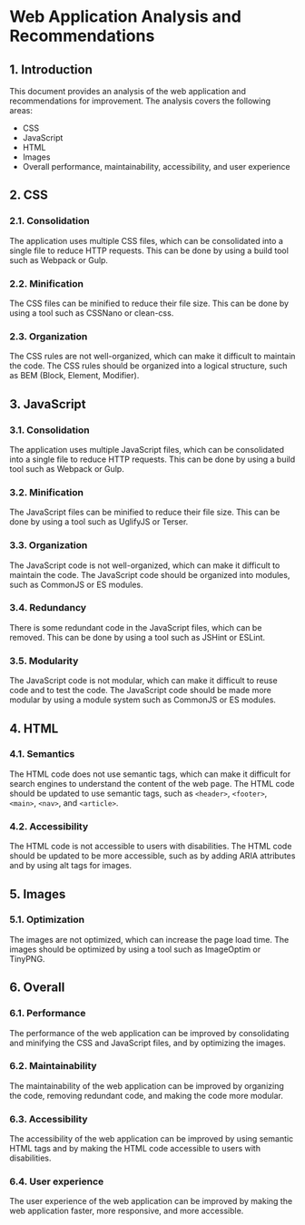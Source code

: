 # Web Application Analysis and Recommendations

## 1. Introduction

This document provides an analysis of the web application and recommendations for improvement. The analysis covers the following areas:

- CSS
- JavaScript
- HTML
- Images
- Overall performance, maintainability, accessibility, and user experience

## 2. CSS

### 2.1. Consolidation

The application uses multiple CSS files, which can be consolidated into a single file to reduce HTTP requests. This can be done by using a build tool such as Webpack or Gulp.

### 2.2. Minification

The CSS files can be minified to reduce their file size. This can be done by using a tool such as CSSNano or clean-css.

### 2.3. Organization

The CSS rules are not well-organized, which can make it difficult to maintain the code. The CSS rules should be organized into a logical structure, such as BEM (Block, Element, Modifier).

## 3. JavaScript

### 3.1. Consolidation

The application uses multiple JavaScript files, which can be consolidated into a single file to reduce HTTP requests. This can be done by using a build tool such as Webpack or Gulp.

### 3.2. Minification

The JavaScript files can be minified to reduce their file size. This can be done by using a tool such as UglifyJS or Terser.

### 3.3. Organization

The JavaScript code is not well-organized, which can make it difficult to maintain the code. The JavaScript code should be organized into modules, such as CommonJS or ES modules.

### 3.4. Redundancy

There is some redundant code in the JavaScript files, which can be removed. This can be done by using a tool such as JSHint or ESLint.

### 3.5. Modularity

The JavaScript code is not modular, which can make it difficult to reuse code and to test the code. The JavaScript code should be made more modular by using a module system such as CommonJS or ES modules.

## 4. HTML

### 4.1. Semantics

The HTML code does not use semantic tags, which can make it difficult for search engines to understand the content of the web page. The HTML code should be updated to use semantic tags, such as `<header>`, `<footer>`, `<main>`, `<nav>`, and `<article>`.

### 4.2. Accessibility

The HTML code is not accessible to users with disabilities. The HTML code should be updated to be more accessible, such as by adding ARIA attributes and by using alt tags for images.

## 5. Images

### 5.1. Optimization

The images are not optimized, which can increase the page load time. The images should be optimized by using a tool such as ImageOptim or TinyPNG.

## 6. Overall

### 6.1. Performance

The performance of the web application can be improved by consolidating and minifying the CSS and JavaScript files, and by optimizing the images.

### 6.2. Maintainability

The maintainability of the web application can be improved by organizing the code, removing redundant code, and making the code more modular.

### 6.3. Accessibility

The accessibility of the web application can be improved by using semantic HTML tags and by making the HTML code accessible to users with disabilities.

### 6.4. User experience

The user experience of the web application can be improved by making the web application faster, more responsive, and more accessible.
